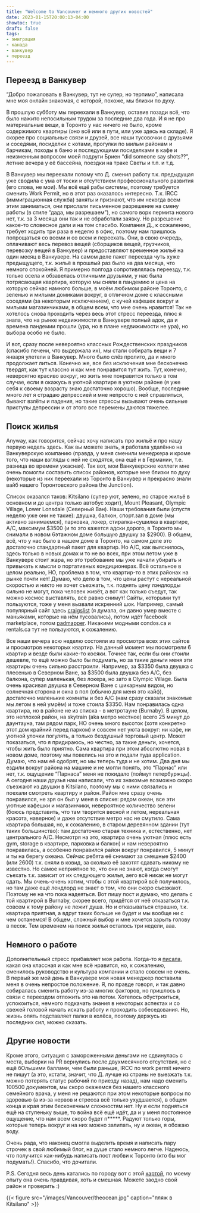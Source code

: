 ```yaml
---
title: "Welcome to Vancouver и немного других новостей"
date: 2023-01-15T20:00:13-04:00
showtoc: true
draft: false
tags:
- эмиграция
- канада
- ванкувер
- переезд
---
```

## Переезд в Ванкувер

“Добро пожаловать в Ванкувер, тут не супер, но терпимо”, написала мне моя онлайн знакомая, с которой, похоже, мы близки по духу. 

В прошлую субботу мы переехали в Ванкувер, оставив позади всё, что было нажито непосильным трудом за последние два года. И я не про материальные вещи, в Торонто у нас ничего не было, кроме содержимого квартиры (оно всё или в пути, или уже здесь на складе). Я скорее про социальные связи и друзей, все наши тусовочки с друзьями и соседями, посиделки с котами, прогулки по милым районам и барчикам, походы в баню и последующими посиделками в кафе и неизменным вопросом моей подруги Бриен “did someone say shots??”, летние вечера у её бассейна, поездки на траке Светы и т.п. и т.д. 

В Ванкувер мы переехали потому что Д. сменил работу т.к. предыдущая уже сводила с ума от тоски и отсутствием профессионального развития (его слова, не мои). Мы всё ещё рабы системы, поэтому требуется сменить Work Permit, но в этот раз оказалось интересно. Т.к. IRCC (иммиграционная служба) заняты и признают, что им некогда всем этим заниматься, они прислали письменное разрешение на смену работы (в стиле “дада, мы разрешаем”), но самого ворк пермита нового нет, т.к. за 3 месяца они так и не обработали заявку. Но разрешение какое-то словесное дали и на том спасибо. Компания Д., к сожалению, требует ходить три раза в неделю в офис, поэтому нам пришлось попрощаться со всеми и со всем и переехать. Они, в свою очередь, оплачивают весь перевоз вещей (сборщиков вещей, грузчиков, перевозку вещей в Ванкувер) и предоставляют временное жильё на один месяц в Ванкувере. На самом деле пакет переезда чуть хуже предыщущего, т.к. жильё в прошлый раз было на два месяца, что немного спокойней. Я примерно полгода сопротивлялась переезду, т.к. только осела и обзавелась отличными друзьями, у нас была потрясающая квартира, которую мы сняли в пандемию и цена на которую сейчас намного больше, в моём любимом районе Торонто, с зеленью и милыми домиками вокруг, в отличном доме с классными соседями (за некоторым исключением), с кучей кафешек вокруг и милыми магазинчиками, в общем всем, что мне очень нравится! Так не хотелось снова проходить через весь этот стресс переезда, плюс я знала, что на рынке недвижимости в Ванкувере полный адок, да и времена пандемии прошли (ура, но в плане недвижимости не ура), но выбора особо не было. 

И вот, сразу после невероятно классных Рождественских праздников (спасибо печени, что выдержала их), мы стали собирать вещи и 7 января улетели в Ванкувер. Много было слёз пролито, да и много продолжает литься. Конечно же, все без исключения мне бесконечно твердят, как тут классно и как мне понравится тут жить. Тут, конечно, невероятно красиво вокруг, но жить мне понравится только в том случае, если я окажусь в уютной квартире в уютном районе (я уже себя к своему возрасту знаю достаточно хорошо). Вообще, последние много лет я страдаю депрессией и мне непросто с ней справляться, бывают взлёты и падения, но такие стрессы вызывают очень сильные приступы депрессии и от этого все перемены даются тяжелее. 

## Поиск жилья

Anyway, как говорится, сейчас хочу написать про жильё и про нашу первую недель здесь. Как вы можете знать, я работала удалённо на Ванкуверскую компанию (правда, у меня сменили менеджера и кроме того, что наши взгляды с ней не сходятся, она ещё и в Германии, т.е. разница во времени ужасная). Так вот, мои Ванкуверские коллеги мне очень помогли составить список районов, которые мне близки по духу (некоторые из них переехали из Торонто в Ванкувер и прекрасно знали вайб нашего Торонтовского района the Junction).

Список оказался таков: Kitsilano (супер уют, зелено, но старое жильё в основном и до центра только автобус ходит), Mount Pleasant, Olympic Village, Lower Lonsdale (Северный Ван). Наши требования были (спустя неделю уже они не такие): двушка, балкон, спорт.зал в доме (мы активно занимаемся), парковка, локер, стиралка+сушилка в квартире, A/C, максимум $3500 (и то это кажется адски дорого, в Торонто мы снимали в новом 6этажном доме большую двушку за $2900). В общем, всё, что у нас было в нашем доме в Торонто, на самом деле это достаточно стандартный пакет для квартир. Но A/C, как выяснилось, здесь только в новых домах и то не во всех, при этом летом уже в Ванкувере стоит жара, но это требование мы уже начали убирать и привыкать к мысли о портативных кондиционерах. Всё остальное в целом реально, НО, проблема в том, что квартир-то в этих районах на рынке почти нет! Думаю, что дело в том, что цены растут с нереальной скоростью и никто не хочет съезжать, т.к. поднять цену лэндлорды сильно не могут, пока человек живёт, а вот как только съедут, так можно космос выставлять, всё равно снимут! Сайты, которыми тут пользуются, тоже у меня вызвали искренний шок. Например, самый популярный сайт здесь [craigslist](https://vancouver.craigslist.org/) (я думала, он давно умер вместе с маньяками, которые на нём тусовались), потом идёт facebook marketplace, потом [padmapper](https://www.padmapper.com/). Никакими модными condos.ca и rentals.ca тут не пользуются, к сожалению.  

Все наши вечера всю неделю состояли из просмотра всех этих сайтов и просмотров некоторых квартир. На данный момент мы посмотрели 6 квартир и везде были какие-то косяки. Точнее так, если бы они стоили дешевле, то ещё можно было бы подумать, но за такие деньги меня эти квартиры очень сильно расстроили. Например, за $3350 была двушка с плесенью в Северном Ване, за $3500 была двушка без A/C, без балкона, супер маленькая, без локера, но зато в Olympic Village. Была очень красивая двушка в Северном Ване с шикарным видом, но солнечная сторона и окна в пол (обычно для меня это кайф), достаточно маленькие комнаты и без A/C (нам сразу сказали знакомые мы летом в ней умрём) и тоже стоила $3350. Нам понравилась одна квартира, но в районе не из списка - в метротауне (Burnaby). В целом, это неплохой район, на skytrain (aka метро местное) всего 25 минут до даунтауна, там рядом парк, НО очень много высоток (хотя конкретно этот дом крайний перед парком) и совсем нет уюта вокруг: ни кафе, ни уютной улочки погулять, а только бездушный торговый центр. Может показаться, что я придираюсь, но честно, за такие деньги, хочется, чтобы жить было приятно. Сама квартира при этом абсолютно новая в новом доме, поэтому мы повелись на это и подали туда application. Думаю, что нам её одобрят, но мы теперь туда и не хотим. Два дня мы ездили вокруг района на машине и не могли понять, это “Парнас” или нет, т.к. ощущение “Парнаса” меня не покидало (поймут петербуржцы). А сегодня наши друзья нам написали, что их знакомые возможно скоро съезжают из двушки в Kitsilano, поэтому мы с ними связались и поехали смотреть квартиру и район. Район мне сразу очень понравился, не зря он был у меня в списке: рядом океан, все эти уютные кафешки и магазинчики, невероятное количество зелени (боюсь представить, что там творится весной и летом, нереальная красота, наверное) и даже отсутствие метро нас не смутило. Сама квартира большая, но, к сожалению, в старом деревянном здании (тут таких большинство): там достаточно старая техника и, естественно, нет центрального A/C. Несмотря на это, квартира очень уютная (плюс есть gym, storage в квартире, парковка и балкон) и нам невероятно понравилась, а особенно понравился район вокруг понравился, 5 минут и ты на берегу океана. Сейчас ребята её снимают за смешные $2400 (или 2600) т.к. сняли в ковид, за сколько её захотят сдавать никому не известно. Но самое неприятное то, что они не знают, когда смогут съехать т.к. зависит от их следующего жилья, аего всё никак не могут сдать. Мы очень-очень хотим, чтобы с этой квартирой всё получилось, но там даже ещё лендлорд не знает о том, что они скоро съезжают. Поэтому не на что пока надеяться. Вот пишу пост и думаю, что делать с той квартирой в Burnaby, скорее всего, придётся от неё отказаться т.к. совсем к тому району не лежит душа. Но и отказываться страшно, т.к. квартира приятная, а вдруг таких больше не будет и мы вообще ни с чем останемся! В общем, сложный выбор и мне хочется зарыть голову в песок. Тем временем на поиск жилья осталось три недели, ааа. 

## Немного о работе

Дополнительный стресс прибавляет моя работа. Когда-то я [писала](https://natashakatson.com/ru/posts/pmm-in-canada/), какая она классная и как мне всё нравится, но, к сожалению, сменилось руководство и культура компании и стало совсем не очень. В первый же мой день в Ванкувере моя новая менеджер поставила меня в очень непростое положение. Я, по правде говоря, и так давно собиралась сменить работу из-за многих факторов, но пришлось в связи с переездом отложить это на потом. Хотелось обустроиться, успокоиться, немного подкачать знания в некоторых аспектах и со свежей головой начать искать работу и проходить собеседования. Но, жизнь опять подставляет палки в колёса, поэтому держусь из последних сил, можно сказать. 

## Другие новости
Кроме этого, ситуация с замороженными деньгами не сдвинулась с места, выборки на PR вернулись после двухмесячного отсутствия, но с ещё бОльшими баллами, чем были раньше, IRCC по work permit ничего не пишут (а это, кстати, значит, что Д. лучше из страны не выезжать т.к. можно потерять статус рабочий по приезду назад), нам надо сменить 100500 документов, мы скоро окажемся без нашего классного семейного врача, у меня не решаются при этом некоторые вопросы по здоровью (а из-за нервов и стресса всё только ухудшается), в общем конца и края этим бесконечным сложностям нет. Ну и если подняться ещё на ступеньку выше, то война всё ещё идёт, да и у меня постоянное ощущение, что нам всем скоро будет п*****. Радуют только горы, которые теперь вокруг и на них можно залипать, ну и океан, я обожаю воду. 

Очень рада, что наконец смогла выделить время и написать пару строчек в свой любимый блог, на душе стало немного легче. Надеюсь, что получится как-нибудь написать пост любви к Торонто (кто бы мог подумать!). Спасибо, что дочитали. 

P.S. Сегодня весь день катались по городу вот с этой [картой](https://hoodmaps.com/vancouver-neighborhood-map), по моему опыту она очень правдивая, хоть и смешная. Можете заодно свой район и проверить :) 

{{< figure src="/images/Vancouver/theocean.jpg" caption="пляж в Kitsilano" >}}
